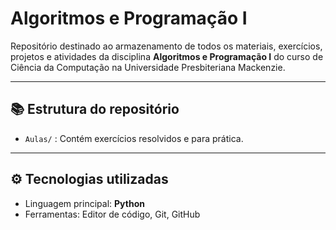 # Algoritmos e Programação I

Repositório destinado ao armazenamento de todos os materiais, exercícios, projetos e atividades da disciplina **Algoritmos e Programação I** do curso de Ciência da Computação na Universidade Presbiteriana Mackenzie.

---

## 📚 Estrutura do repositório

- `Aulas/` : Contém exercícios resolvidos e para prática.  

---

## ⚙️ Tecnologias utilizadas

- Linguagem principal: **Python**
- Ferramentas: Editor de código, Git, GitHub
